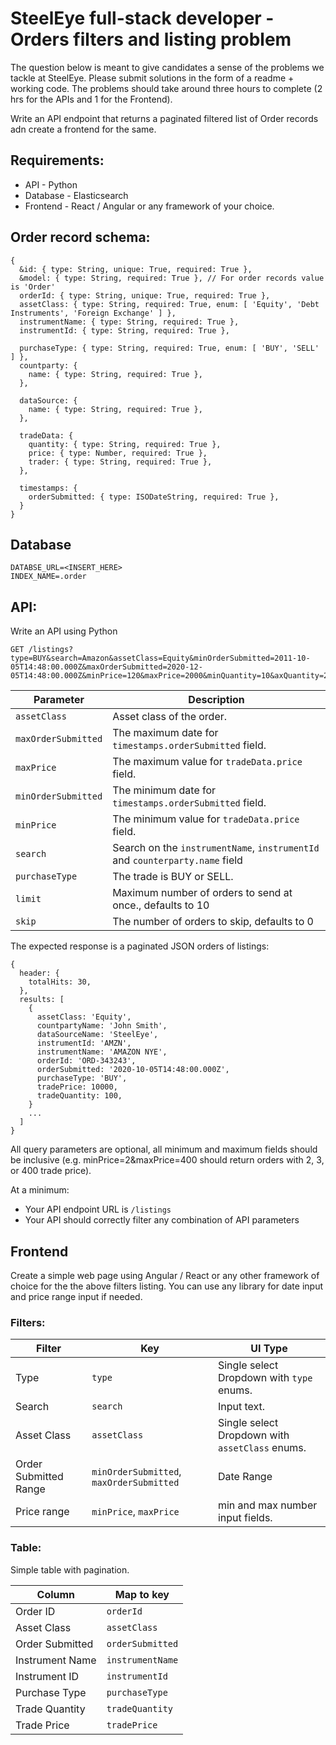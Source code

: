 # SteelEye full-stack developer - Orders filters and listing problem

The question below is meant to give candidates a sense of the problems we tackle at SteelEye. Please submit solutions in the form of a readme + working code. The problems should take around three hours to complete (2 hrs for the APIs and 1 for the Frontend).

Write an API endpoint that returns a paginated filtered list of Order records adn create a frontend for the same.

## Requirements:
* API - Python
* Database - Elasticsearch
* Frontend - React / Angular or any framework of your choice.

## Order record schema:
```
{
  &id: { type: String, unique: True, required: True },
  &model: { type: String, required: True }, // For order records value is 'Order'
  orderId: { type: String, unique: True, required: True },
  assetClass: { type: String, required: True, enum: [ 'Equity', 'Debt Instruments', 'Foreign Exchange' ] },
  instrumentName: { type: String, required: True },
  instrumentId: { type: String, required: True },

  purchaseType: { type: String, required: True, enum: [ 'BUY', 'SELL' ] },
  countparty: {
    name: { type: String, required: True },
  },

  dataSource: {
    name: { type: String, required: True },
  },

  tradeData: {
    quantity: { type: String, required: True },
    price: { type: Number, required: True },
    trader: { type: String, required: True },
  },

  timestamps: {
    orderSubmitted: { type: ISODateString, required: True },
  }
}
```

## Database 
```
DATABSE_URL=<INSERT_HERE>
INDEX_NAME=.order
```

## API:
Write an API using Python 

```
GET /listings?type=BUY&search=Amazon&assetClass=Equity&minOrderSubmitted=2011-10-05T14:48:00.000Z&maxOrderSubmitted=2020-12-05T14:48:00.000Z&minPrice=120&maxPrice=2000&minQuantity=10&axQuantity=2000
```


| Parameter           | Description                                                                  |
|---------------------|------------------------------------------------------------------------------|
| `assetClass`        | Asset class of the order.                                                    |
| `maxOrderSubmitted` | The maximum date for `timestamps.orderSubmitted` field.                      |
| `maxPrice`          | The maximum value for `tradeData.price` field.                               |
| `minOrderSubmitted` | The minimum date for `timestamps.orderSubmitted` field.                      |
| `minPrice`          | The minimum value for `tradeData.price` field.                               |
| `search`            | Search on the `instrumentName`, `instrumentId` and `counterparty.name` field |
| `purchaseType`      | The trade is BUY or SELL.                                                    |
| `limit`             | Maximum number of orders to send at once., defaults to 10                    |
| `skip`              | The number of orders to skip, defaults to 0                                  |


The expected response is a paginated JSON orders of listings:

```
{
  header: {
    totalHits: 30,
  },
  results: [
    {
      assetClass: 'Equity',
      countpartyName: 'John Smith',
      dataSourceName: 'SteelEye',
      instrumentId: 'AMZN',
      instrumentName: 'AMAZON NYE',
      orderId: 'ORD-343243',
      orderSubmitted: '2020-10-05T14:48:00.000Z',
      purchaseType: 'BUY',
      tradePrice: 10000,
      tradeQuantity: 100,
    }
    ...
  ]
}
```

All query parameters are optional, all minimum and maximum fields should be inclusive (e.g. minPrice=2&maxPrice=400 should return orders with 2, 3, or 400 trade price).

At a minimum:
- Your API endpoint URL is `/listings`
- Your API should correctly filter any combination of API parameters

## Frontend

Create a simple web page using Angular / React or any other framework of choice for the the above filters listing. You can use any library for date input and price range input if needed.

### Filters:

| Filter                 | Key                                       |  UI Type                                          |
|------------------------|-------------------------------------------|---------------------------------------------------|
| Type                   | `type`                                    |  Single select Dropdown with `type` enums.        |
| Search                 | `search`                                  |  Input text.                                      |
| Asset Class            | `assetClass`                              |  Single select Dropdown with `assetClass` enums.  |
| Order Submitted Range  | `minOrderSubmitted`, `maxOrderSubmitted`  |  Date Range                                       |
| Price range            | `minPrice`, `maxPrice`                    |  min and max number input fields.                 |

### Table:

Simple table with pagination.

| Column                 | Map to key        |
|------------------------|-------------------|
| Order ID               | `orderId`         |
| Asset Class            | `assetClass`      |
| Order Submitted        | `orderSubmitted`  |
| Instrument Name        | `instrumentName`  |
| Instrument ID          | `instrumentId`    |
| Purchase Type          | `purchaseType`    |
| Trade Quantity         | `tradeQuantity`   |
| Trade Price            | `tradePrice`      |
